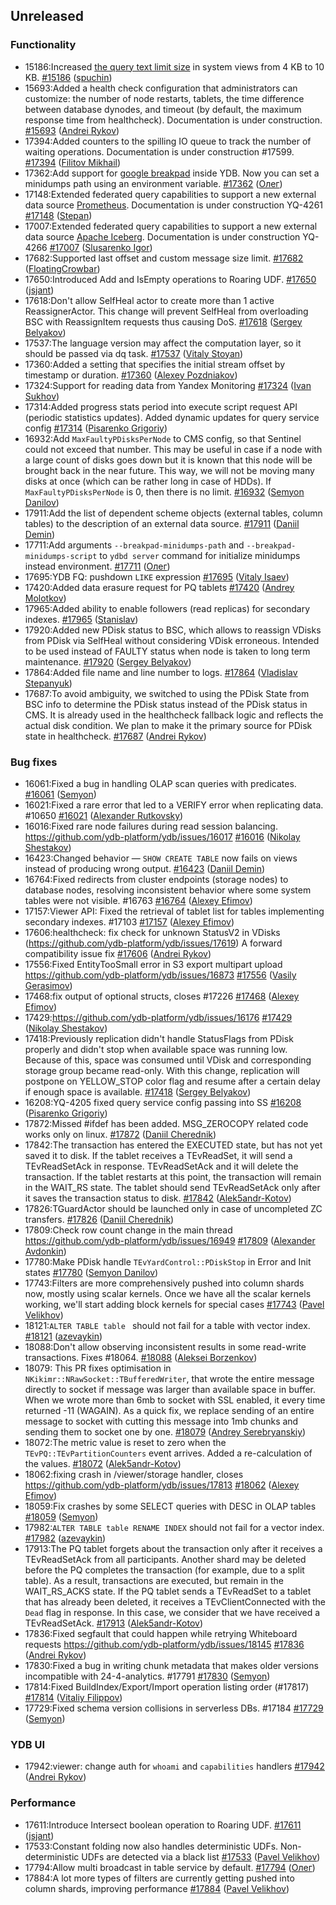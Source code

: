 ## Unreleased

### Functionality

* 15186:Increased [the query text limit size](../dev/system-views#query-metrics) in system views from 4 KB to 10 KB. [#15186](https://github.com/ydb-platform/ydb/pull/15186) ([spuchin](https://github.com/spuchin))
* 15693:Added a health check configuration that administrators can customize: the number of node restarts, tablets, the time difference between database dynodes,
and timeout (by default, the maximum response time from healthcheck). Documentation is under construction. [#15693](https://github.com/ydb-platform/ydb/pull/15693) ([Andrei Rykov](https://github.com/StekPerepolnen))
* 17394:Added counters to the spilling IO queue to track the number of waiting operations. Documentation is under construction #17599. [#17394](https://github.com/ydb-platform/ydb/pull/17394) ([Filitov Mikhail](https://github.com/lll-phill-lll))
* 17362:Add support for [google breakpad](https://chromium.googlesource.com/breakpad/breakpad) inside YDB. Now you can set a minidumps path using an environment variable.
[#17362](https://github.com/ydb-platform/ydb/pull/17362) ([Олег](https://github.com/iddqdex))
* 17148:Extended federated query capabilities to support a new external data source [Prometheus](https://en.wikipedia.org/wiki/Prometheus_(software)). Documentation is under construction YQ-4261 [#17148](https://github.com/ydb-platform/ydb/pull/17148) ([Stepan](https://github.com/pstpn))
* 17007:Extended federated query capabilities to support a new external data source [Apache Iceberg](https://iceberg.apache.org). Documentation is under construction YQ-4266 [#17007](https://github.com/ydb-platform/ydb/pull/17007) ([Slusarenko Igor](https://github.com/buhtr))
* 17682:Supported last offset and custom message size limit. [#17682](https://github.com/ydb-platform/ydb/pull/17682) ([FloatingCrowbar](https://github.com/FloatingCrowbar))
* 17650:Introduced Add and IsEmpty operations to Roaring UDF. [#17650](https://github.com/ydb-platform/ydb/pull/17650) ([jsjant](https://github.com/jsjant))
* 17618:Don't allow SelfHeal actor to create more than 1 active ReassignerActor. This change will prevent SelfHeal from overloading BSC with ReassignItem requests thus causing DoS. [#17618](https://github.com/ydb-platform/ydb/pull/17618) ([Sergey Belyakov](https://github.com/serbel324))
* 17537:The language version may affect the computation layer, so it should be passed via dq task. [#17537](https://github.com/ydb-platform/ydb/pull/17537) ([Vitaly Stoyan](https://github.com/vitstn))
* 17360:Added a setting that specifies the initial stream offset by timestamp or duration. [#17360](https://github.com/ydb-platform/ydb/pull/17360) ([Alexey Pozdniakov](https://github.com/APozdniakov))
* 17324:Support for reading data from Yandex Monitoring [#17324](https://github.com/ydb-platform/ydb/pull/17324) ([Ivan Sukhov](https://github.com/evanevanevanevannnn))
* 17314:Added progress stats period into execute script request API (periodic statistics updates). Added dynamic updates for query service config [#17314](https://github.com/ydb-platform/ydb/pull/17314) ([Pisarenko Grigoriy](https://github.com/GrigoriyPA))
* 16932:Add `MaxFaultyPDisksPerNode` to CMS config, so that Sentinel could not exceed that number. This may be useful in case if a node with a large count of disks goes down but it is known that this node will be brought back in the near future. This way, we will not be moving many disks at once (which can be rather long in case of HDDs). If `MaxFaultyPDisksPerNode` is 0, then there is no limit. [#16932](https://github.com/ydb-platform/ydb/pull/16932) ([Semyon Danilov](https://github.com/SammyVimes))
* 17911:Add the list of dependent scheme objects (external tables, column tables) to the description of an external data source. [#17911](https://github.com/ydb-platform/ydb/pull/17911) ([Daniil Demin](https://github.com/jepett0))
* 17711:Add arguments `--breakpad-minidumps-path` and `--breakpad-minidumps-script` to `ydbd server` command for initialize minidumps instead environment. [#17711](https://github.com/ydb-platform/ydb/pull/17711) ([Олег](https://github.com/iddqdex))
* 17695:YDB FQ: pushdown `LIKE` expression [#17695](https://github.com/ydb-platform/ydb/pull/17695) ([Vitaly Isaev](https://github.com/vitalyisaev2))
* 17420:Added data erasure request for PQ tablets [#17420](https://github.com/ydb-platform/ydb/pull/17420) ([Andrey Molotkov](https://github.com/molotkov-and))
* 17965:Added ability to enable followers (read replicas) for secondary indexes. [#17965](https://github.com/ydb-platform/ydb/pull/17965) ([Stanislav](https://github.com/raydzast))
* 17920:Added new PDisk status to BSC, which allows to reassign VDisks from PDisk via SelfHeal without considering VDisk erroneous. Intended to be used instead of FAULTY status when node is taken to long term maintenance. [#17920](https://github.com/ydb-platform/ydb/pull/17920) ([Sergey Belyakov](https://github.com/serbel324))
* 17864:Added file name and line number to logs. [#17864](https://github.com/ydb-platform/ydb/pull/17864) ([Vladislav Stepanyuk](https://github.com/vladstepanyuk))
* 17687:To avoid ambiguity, we switched to using the PDisk State from BSC info to determine the PDisk status instead of the PDisk status in CMS. It is already used in the healthcheck fallback logic and reflects the actual disk condition. We plan to make it the primary source for PDisk state in healthcheck. [#17687](https://github.com/ydb-platform/ydb/pull/17687) ([Andrei Rykov](https://github.com/StekPerepolnen))

### Bug fixes

* 16061:Fixed a bug in handling OLAP scan queries with predicates. [#16061](https://github.com/ydb-platform/ydb/pull/16061) ([Semyon](https://github.com/swalrus1))
* 16021:Fixed a rare error that led to a VERIFY error when replicating data. #10650 [#16021](https://github.com/ydb-platform/ydb/pull/16021) ([Alexander Rutkovsky](https://github.com/alexvru))
* 16016:Fixed rare node failures during read session balancing. https://github.com/ydb-platform/ydb/issues/16017 [#16016](https://github.com/ydb-platform/ydb/pull/16016) ([Nikolay Shestakov](https://github.com/nshestakov))
* 16423:Changed behavior — `SHOW CREATE TABLE` now fails on views instead of producing wrong output. [#16423](https://github.com/ydb-platform/ydb/pull/16423) ([Daniil Demin](https://github.com/jepett0))
* 16764:Fixed redirects from cluster endpoints (storage nodes) to database nodes, resolving inconsistent behavior where some system tables were not visible. #16763 [#16764](https://github.com/ydb-platform/ydb/pull/16764) ([Alexey Efimov](https://github.com/adameat))
* 17157:Viewer API: Fixed the retrieval of tablet list for tables implementing secondary indexes. #17103 [#17157](https://github.com/ydb-platform/ydb/pull/17157) ([Alexey Efimov](https://github.com/adameat))
* 17606:healthcheck: fix check for unknown StatusV2 in VDisks (https://github.com/ydb-platform/ydb/issues/17619) А forward compatibility issue fix [#17606](https://github.com/ydb-platform/ydb/pull/17606) ([Andrei Rykov](https://github.com/StekPerepolnen))
* 17556:Fixed EntityTooSmall error in S3 export multipart upload https://github.com/ydb-platform/ydb/issues/16873 [#17556](https://github.com/ydb-platform/ydb/pull/17556) ([Vasily Gerasimov](https://github.com/UgnineSirdis))
* 17468:fix output of optional structs, closes #17226 [#17468](https://github.com/ydb-platform/ydb/pull/17468) ([Alexey Efimov](https://github.com/adameat))
* 17429:https://github.com/ydb-platform/ydb/issues/16176 [#17429](https://github.com/ydb-platform/ydb/pull/17429) ([Nikolay Shestakov](https://github.com/nshestakov))
* 17418:Previously replication didn't handle StatusFlags from PDisk properly and didn't stop when available space was running low. Because of this, space was consumed until VDisk and corresponding storage group became read-only. With this change, replication will postpone on YELLOW_STOP color flag and resume after a certain delay if enough space is available. [#17418](https://github.com/ydb-platform/ydb/pull/17418) ([Sergey Belyakov](https://github.com/serbel324))
* 16208:YQ-4205 fixed query service config passing into SS [#16208](https://github.com/ydb-platform/ydb/pull/16208) ([Pisarenko Grigoriy](https://github.com/GrigoriyPA))
* 17872:Missed #ifdef has been added. MSG_ZEROCOPY related code works only on linux. [#17872](https://github.com/ydb-platform/ydb/pull/17872) ([Daniil Cherednik](https://github.com/dcherednik))
* 17842:The transaction has entered the EXECUTED state, but has not yet saved it to disk. If the tablet receives a TEvReadSet, it will send a TEvReadSetAck in response. TEvReadSetAck and it will delete the transaction. If the tablet restarts at this point, the transaction will remain in the WAIT_RS state. The tablet should send TEvReadSetAck only after it saves the transaction status to disk. [#17842](https://github.com/ydb-platform/ydb/pull/17842) ([Alek5andr-Kotov](https://github.com/Alek5andr-Kotov))
* 17826:TGuardActor should be launched only in case of uncompleted ZC transfers. [#17826](https://github.com/ydb-platform/ydb/pull/17826) ([Daniil Cherednik](https://github.com/dcherednik))
* 17809:Check row count change in the main thread https://github.com/ydb-platform/ydb/issues/16949 [#17809](https://github.com/ydb-platform/ydb/pull/17809) ([Alexander Avdonkin](https://github.com/aavdonkin))
* 17780:Make PDisk handle `TEvYardControl::PDiskStop` in Error and Init states [#17780](https://github.com/ydb-platform/ydb/pull/17780) ([Semyon Danilov](https://github.com/SammyVimes))
* 17743:Filters are more comprehensively pushed into column shards now, mostly using scalar kernels. Once we have all the scalar kernels working, we'll start adding block kernels for special cases [#17743](https://github.com/ydb-platform/ydb/pull/17743) ([Pavel Velikhov](https://github.com/pavelvelikhov))
* 18121:`ALTER TABLE table ` should not fail for a table with vector index. [#18121](https://github.com/ydb-platform/ydb/pull/18121) ([azevaykin](https://github.com/azevaykin))
* 18088:Don't allow observing inconsistent results in some read-write transactions. Fixes #18064. [#18088](https://github.com/ydb-platform/ydb/pull/18088) ([Aleksei Borzenkov](https://github.com/snaury))
* 18079: This PR fixes optimisation in `NKikimr::NRawSocket::TBufferedWriter`, that wrote the entire message directly to socket if message was larger than available space in buffer. When we wrote more than 6mb to socket with SSL enabled, it every time returned -11 (WAGAIN). As a quick fix, we replace sending of an entire message to socket with cutting this message into 1mb chunks and sending them to socket one by one. [#18079](https://github.com/ydb-platform/ydb/pull/18079) ([Andrey Serebryanskiy](https://github.com/a-serebryanskiy))
* 18072:The metric value is reset to zero when the `TEvPQ::TEvPartitionCounters` event arrives. Added a re-calculation of the values. [#18072](https://github.com/ydb-platform/ydb/pull/18072) ([Alek5andr-Kotov](https://github.com/Alek5andr-Kotov))
* 18062:fixing crash in /viewer/storage handler, closes https://github.com/ydb-platform/ydb/issues/17813 [#18062](https://github.com/ydb-platform/ydb/pull/18062) ([Alexey Efimov](https://github.com/adameat))
* 18059:Fix crashes by some SELECT queries with DESC in OLAP tables [#18059](https://github.com/ydb-platform/ydb/pull/18059) ([Semyon](https://github.com/swalrus1))
* 17982:`ALTER TABLE table RENAME INDEX` should not fail for a vector index. [#17982](https://github.com/ydb-platform/ydb/pull/17982) ([azevaykin](https://github.com/azevaykin))
* 17913:The PQ tablet forgets about the transaction only after it receives a TEvReadSetAck from all participants. Another shard may be deleted before the PQ completes the transaction (for example, due to a split table). As a result, transactions are executed, but remain in the WAIT_RS_ACKS state. If the PQ tablet sends a TEvReadSet to a tablet that has already been deleted, it receives a TEvClientConnected with the `Dead` flag in response. In this case, we consider that we have received a TEvReadSetAck. [#17913](https://github.com/ydb-platform/ydb/pull/17913) ([Alek5andr-Kotov](https://github.com/Alek5andr-Kotov))
* 17836:Fixed segfault that could happen while retrying Whiteboard requests https://github.com/ydb-platform/ydb/issues/18145 [#17836](https://github.com/ydb-platform/ydb/pull/17836) ([Andrei Rykov](https://github.com/StekPerepolnen))
* 17830:Fixed a bug in writing chunk metadata that makes older versions incompatible with 24-4-analytics. #17791 [#17830](https://github.com/ydb-platform/ydb/pull/17830) ([Semyon](https://github.com/swalrus1))
* 17814:Fixed BuildIndex/Export/Import operation listing order (#17817) [#17814](https://github.com/ydb-platform/ydb/pull/17814) ([Vitaliy Filippov](https://github.com/vitalif))
* 17729:Fixed schema version collisions in serverless DBs. #17184 [#17729](https://github.com/ydb-platform/ydb/pull/17729) ([Semyon](https://github.com/swalrus1))

### YDB UI

* 17942:viewer: change auth for `whoami` and `capabilities` handlers [#17942](https://github.com/ydb-platform/ydb/pull/17942) ([Andrei Rykov](https://github.com/StekPerepolnen))

### Performance

* 17611:Introduce Intersect boolean operation to Roaring UDF. [#17611](https://github.com/ydb-platform/ydb/pull/17611) ([jsjant](https://github.com/jsjant))
* 17533:Constant folding now also handles deterministic UDFs. Non-deterministic UDFs are detected via a black list [#17533](https://github.com/ydb-platform/ydb/pull/17533) ([Pavel Velikhov](https://github.com/pavelvelikhov))
* 17794:Allow multi broadcast in table service by default. [#17794](https://github.com/ydb-platform/ydb/pull/17794) ([Олег](https://github.com/iddqdex))
* 17884:A lot more types of filters are currently getting pushed into column shards, improving performance [#17884](https://github.com/ydb-platform/ydb/pull/17884) ([Pavel Velikhov](https://github.com/pavelvelikhov))
